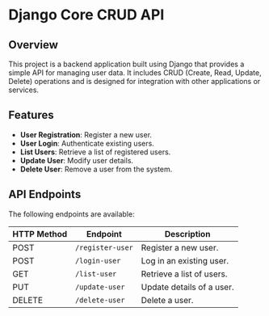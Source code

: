 # Django Core CRUD API

## Overview

This project is a backend application built using Django that provides a simple API for managing user data. It includes CRUD (Create, Read, Update, Delete) operations and is designed for integration with other applications or services.

## Features

- **User Registration**: Register a new user.
- **User Login**: Authenticate existing users.
- **List Users**: Retrieve a list of registered users.
- **Update User**: Modify user details.
- **Delete User**: Remove a user from the system.

## API Endpoints

The following endpoints are available:

| HTTP Method | Endpoint           | Description                    |
|-------------|--------------------|--------------------------------|
| POST        | `/register-user`    | Register a new user.          |
| POST        | `/login-user`       | Log in an existing user.      |
| GET         | `/list-user`        | Retrieve a list of users.     |
| PUT         | `/update-user`      | Update details of a user.     |
| DELETE      | `/delete-user`      | Delete a user.                |
